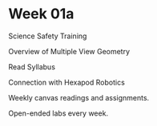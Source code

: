 # Week 01a

Science Safety Training

Overview of Multiple View Geometry

Read Syllabus

Connection with Hexapod Robotics

Weekly canvas readings and assignments.

Open-ended labs every week.
